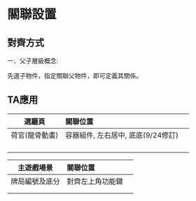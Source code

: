 # 關聯設置

## 對齊方式

一、父子層級概念:

先選子物件，指定關聯父物件，即可定義其關係。

## TA應用

| 選廳頁 | 關聯位置 |  |
| :---: | :--- | :--- |
| 荷官\(龍骨動畫\) | 容器組件, 左右居中, 底底\(9/24修訂\) |  |
|  |  |  |
|  |  |  |
|  |  |  |
|  |  |  |

| 主遊戲場景 | 關聯位置 |  |
| :---: | :--- | :--- |
| 牌局編號及底分 | 對齊左上角功能鍵 |  |
|  |  |  |
|  |  |  |

